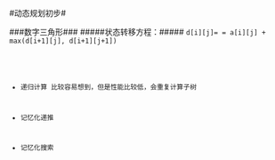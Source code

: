 #动态规划初步#

###数字三角形###
#####状态转移方程：#####
<code>d[i][j]= = a[i][j] + max(d[i+1][j], d[i+1][j+1])<br/>

- 递归计算
  比较容易想到，但是性能比较低，会重复计算子树

- 记忆化递推 

- 记忆化搜索 
